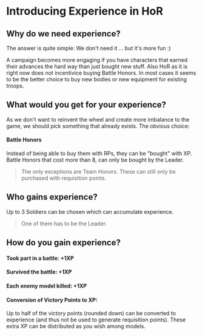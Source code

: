# Introducing Experience in HoR

## Why do we need experience?

The answer is quite simple:
We don't need it ... but it's more fun :)

A campaign becomes more engaging if you have characters that earned their advances the hard way than just bought new stuff.
Also HoR as it is right now does not incentivice buying Battle Honors. 
In most cases it seems to be the better choice to buy new bodies or new equipment for existing troops. 

## What would you get for your experience?

As we don't want to reinvent the wheel and create more imbalance to the game, we should pick something that already exists.
The obvious choice:

#### Battle Honors
Instead of being able to buy them with RPs, they can be "bought" with XP. 
Battle Honors that cost more than 8, can only be bought by the Leader.

> The only exceptions are Team Honors. These can still only be purchased with requisition points. 

## Who gains experience?

Up to 3 Soldiers can be chosen which can accumulate experience. 
> One of them has to be the Leader.

## How do you gain experience?

#### Took part in a battle: +1XP
#### Survived the battle: +1XP
#### Each enemy model killed: +1XP
#### Conversion of Victory Points to XP:
Up to half of the victory points (rounded down) can be converted to experience (and thus not be used to generate requisition points).
These extra XP can be distributed as you wish among models.
